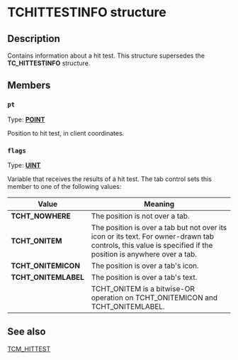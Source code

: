 # TCHITTESTINFO structure

## Description

Contains information about a hit test. This structure supersedes the
**TC_HITTESTINFO** structure.

## Members

### `pt`

Type: **[POINT](https://learn.microsoft.com/windows/win32/api/windef/ns-windef-point)**

Position to hit test, in client coordinates.

### `flags`

Type: **[UINT](https://learn.microsoft.com/windows/desktop/WinProg/windows-data-types)**

Variable that receives the results of a hit test. The tab control sets this member to one of the following values:

| Value | Meaning |
| --- | --- |
| **TCHT_NOWHERE** | The position is not over a tab. |
| **TCHT_ONITEM** | The position is over a tab but not over its icon or its text. For owner-drawn tab controls, this value is specified if the position is anywhere over a tab. |
| **TCHT_ONITEMICON** | The position is over a tab's icon. |
| **TCHT_ONITEMLABEL** | The position is over a tab's text. |
|  | TCHT_ONITEM is a bitwise-OR operation on TCHT_ONITEMICON and TCHT_ONITEMLABEL. |

## See also

[TCM_HITTEST](https://learn.microsoft.com/windows/desktop/Controls/tcm-hittest)